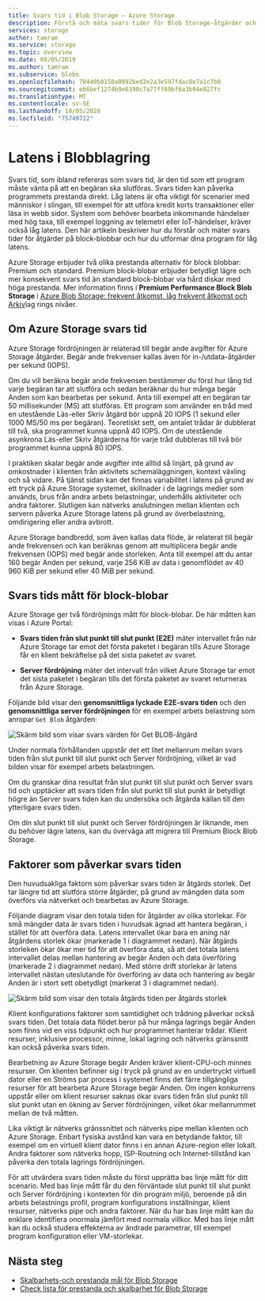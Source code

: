 ```yaml
---
title: Svars tid i Blob Storage – Azure Storage
description: Förstå och mäta svars tider för Blob Storage-åtgärder och lär dig hur du utformar dina Blob Storage-program för låg latens.
services: storage
author: tamram
ms.service: storage
ms.topic: overview
ms.date: 09/05/2019
ms.author: tamram
ms.subservice: blobs
ms.openlocfilehash: 78440b8150a0992bed2e2a3e597fdac8e7a1c7b0
ms.sourcegitcommit: eb6bef1274b9e6390c7a77ff69bf6a3b94e827fc
ms.translationtype: MT
ms.contentlocale: sv-SE
ms.lasthandoff: 10/05/2020
ms.locfileid: "75749722"
---
```

# <a name="latency-in-blob-storage"></a>Latens i Blobblagring

Svars tid, som ibland refereras som svars tid, är den tid som ett program måste vänta på att en begäran ska slutföras. Svars tiden kan påverka programmets prestanda direkt. Låg latens är ofta viktigt för scenarier med människor i slingan, till exempel för att utföra kredit korts transaktioner eller läsa in webb sidor. System som behöver bearbeta inkommande händelser med hög taxa, till exempel loggning av telemetri eller IoT-händelser, kräver också låg latens. Den här artikeln beskriver hur du förstår och mäter svars tider för åtgärder på block-blobbar och hur du utformar dina program för låg latens.

Azure Storage erbjuder två olika prestanda alternativ för block blobbar: Premium och standard. Premium block-blobar erbjuder betydligt lägre och mer konsekvent svars tid än standard block-blobar via hård diskar med höga prestanda. Mer information finns i **Premium Performance Block Blob Storage** i [Azure Blob Storage: frekvent åtkomst, låg frekvent åtkomst och Arkiv](storage-blob-storage-tiers.md)lag rings nivåer.

## <a name="about-azure-storage-latency"></a>Om Azure Storage svars tid

Azure Storage fördröjningen är relaterad till begär ande avgifter för Azure Storage åtgärder. Begär ande frekvenser kallas även för in-/utdata-åtgärder per sekund (IOPS).

Om du vill beräkna begär ande frekvensen bestämmer du först hur lång tid varje begäran tar att slutföra och sedan beräknar du hur många begär Anden som kan bearbetas per sekund. Anta till exempel att en begäran tar 50 millisekunder (MS) att slutföras. Ett program som använder en tråd med en utestående Läs-eller Skriv åtgärd bör uppnå 20 IOPS (1 sekund eller 1000 MS/50 ms per begäran). Teoretiskt sett, om antalet trådar är dubblerat till två, ska programmet kunna uppnå 40 IOPS. Om de utestående asynkrona Läs-eller Skriv åtgärderna för varje tråd dubbleras till två bör programmet kunna uppnå 80 IOPS.

I praktiken skalar begär ande avgifter inte alltid så linjärt, på grund av omkostnader i klienten från aktivitets schemaläggningen, kontext växling och så vidare. På tjänst sidan kan det finnas variabilitet i latens på grund av ett tryck på Azure Storage systemet, skillnader i de lagrings medier som används, brus från andra arbets belastningar, underhålls aktiviteter och andra faktorer. Slutligen kan nätverks anslutningen mellan klienten och servern påverka Azure Storage latens på grund av överbelastning, omdirigering eller andra avbrott.

Azure Storage bandbredd, som även kallas data flöde, är relaterat till begär ande frekvensen och kan beräknas genom att multiplicera begär ande frekvensen (IOPS) med begär ande storleken. Anta till exempel att du antar 160 begär Anden per sekund, varje 256 KiB av data i genomflödet av 40 960 KiB per sekund eller 40 MiB per sekund.

## <a name="latency-metrics-for-block-blobs"></a>Svars tids mått för block-blobar

Azure Storage ger två fördröjnings mått för block-blobar. De här måtten kan visas i Azure Portal:

- **Svars tiden från slut punkt till slut punkt (E2E)** mäter intervallet från när Azure Storage tar emot det första paketet i begäran tills Azure Storage får en klient bekräftelse på det sista paketet av svaret.

- **Server fördröjning** mäter det intervall från vilket Azure Storage tar emot det sista paketet i begäran tills det första paketet av svaret returneras från Azure Storage.

Följande bild visar den **genomsnittliga lyckade E2E-svars tiden** och den **genomsnittliga server fördröjningen** för en exempel arbets belastning som anropar `Get Blob` åtgärden:

![Skärm bild som visar svars värden för Get BLOB-åtgärd](media/storage-blobs-latency/latency-metrics-get-blob.png)

Under normala förhållanden uppstår det ett litet mellanrum mellan svars tiden från slut punkt till slut punkt och Server fördröjning, vilket är vad bilden visar för exempel arbets belastningen.

Om du granskar dina resultat från slut punkt till slut punkt och Server svars tid och upptäcker att svars tiden från slut punkt till slut punkt är betydligt högre än Server svars tiden kan du undersöka och åtgärda källan till den ytterligare svars tiden.

Om din slut punkt till slut punkt och Server fördröjningen är liknande, men du behöver lägre latens, kan du överväga att migrera till Premium Block Blob Storage.

## <a name="factors-influencing-latency"></a>Faktorer som påverkar svars tiden

Den huvudsakliga faktorn som påverkar svars tiden är åtgärds storlek. Det tar längre tid att slutföra större åtgärder, på grund av mängden data som överförs via nätverket och bearbetas av Azure Storage.

Följande diagram visar den totala tiden för åtgärder av olika storlekar. För små mängder data är svars tiden i huvudsak ägnad att hantera begäran, i stället för att överföra data. Latens intervallet ökar bara en aning när åtgärdens storlek ökar (markerade 1 i diagrammet nedan). När åtgärds storleken ökar ökar mer tid för att överföra data, så att det totala latens intervallet delas mellan hantering av begär Anden och data överföring (markerade 2 i diagrammet nedan). Med större drift storlekar är latens intervallet nästan uteslutande för överföring av data och hantering av begär Anden är i stort sett obetydligt (markerat 3 i diagrammet nedan).

![Skärm bild som visar den totala åtgärds tiden per åtgärds storlek](media/storage-blobs-latency/operation-time-size-chart.png)

Klient konfigurations faktorer som samtidighet och trådning påverkar också svars tiden. Det totala data flödet beror på hur många lagrings begär Anden som finns vid en viss tidpunkt och hur programmet hanterar trådar. Klient resurser, inklusive processor, minne, lokal lagring och nätverks gränssnitt kan också påverka svars tiden.

Bearbetning av Azure Storage begär Anden kräver klient-CPU-och minnes resurser. Om klienten befinner sig i tryck på grund av en undertryckt virtuell dator eller en Ströms par process i systemet finns det färre tillgängliga resurser för att bearbeta Azure Storage begär Anden. Om ingen konkurrens uppstår eller om klient resurser saknas ökar svars tiden från slut punkt till slut punkt utan en ökning av Server fördröjningen, vilket ökar mellanrummet mellan de två måtten.

Lika viktigt är nätverks gränssnittet och nätverks pipe mellan klienten och Azure Storage. Enbart fysiska avstånd kan vara en betydande faktor, till exempel om en virtuell klient dator finns i en annan Azure-region eller lokalt. Andra faktorer som nätverks hopp, ISP-Routning och Internet-tillstånd kan påverka den totala lagrings fördröjningen.

För att utvärdera svars tiden måste du först upprätta bas linje mått för ditt scenario. Med bas linje mått får du den förväntade slut punkt till slut punkt och Server fördröjning i kontexten för din program miljö, beroende på din arbets belastnings profil, program konfigurations inställningar, klient resurser, nätverks pipe och andra faktorer. När du har bas linje mått kan du enklare identifiera onormala jämfört med normala villkor. Med bas linje mått kan du också studera effekterna av ändrade parametrar, till exempel program konfiguration eller VM-storlekar.

## <a name="next-steps"></a>Nästa steg

- [Skalbarhets-och prestanda mål för Blob Storage](scalability-targets.md)
- [Check lista för prestanda och skalbarhet för Blob Storage](storage-performance-checklist.md)
